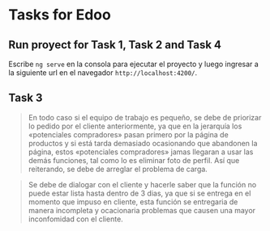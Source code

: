 # Tasks for Edoo

## 

## Run proyect for Task 1, Task 2 and Task 4

Escribe `ng serve` en la consola para ejecutar el proyecto y luego ingresar a la siguiente url en el navegador `http://localhost:4200/`.

## Task  3

> En todo caso si el equipo de trabajo es pequeño, se debe de priorizar lo pedido por el cliente anteriormente, ya que en la jerarquía los «potenciales compradores» pasan primero por la página de productos y si está tarda demasiado ocasionando que abandonen la página, estos «potenciales compradores» jamas llegaran a usar las demás funciones, tal como lo es eliminar foto de perfil. Así que reiterando, se debe de arreglar el problema de carga.

> Se debe de dialogar con el cliente y hacerle saber que la función no puede estar lista hasta dentro de 3 dias, ya que si se entrega en el momento que impuso en cliente, esta función se entregaria de manera incompleta y ocacionaria problemas que causen una mayor inconfomidad con el cliente.